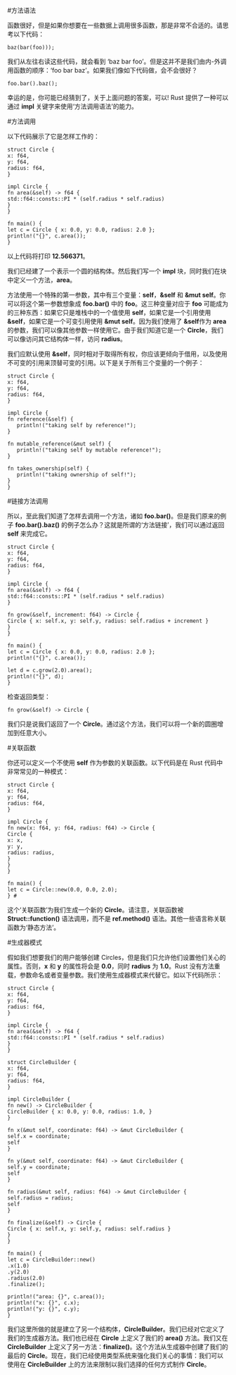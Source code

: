 #方法语法

函数很好，但是如果你想要在一些数据上调用很多函数，那是非常不合适的。请思考以下代码：   
    
    baz(bar(foo)));

我们从左往右读这些代码，就会看到 ‘baz bar foo’。但是这并不是我们由内-外调用函数的顺序：‘foo bar baz’。如果我们像如下代码做，会不会很好？  

    foo.bar().baz();

幸运的是，你可能已经猜到了，关于上面问题的答案，可以! Rust 提供了一种可以通过 **impl** 关键字来使用‘方法调用语法’的能力。  

#方法调用 

以下代码展示了它是怎样工作的：  

    struct Circle {
    x: f64,
    y: f64,
    radius: f64,
    }
    
    impl Circle {
    fn area(&self) -> f64 {
    std::f64::consts::PI * (self.radius * self.radius)
    }
    }
    
    fn main() {
    let c = Circle { x: 0.0, y: 0.0, radius: 2.0 };
    println!("{}", c.area());
    }

以上代码将打印 **12.566371**。  

我们已经建了一个表示一个圆的结构体。然后我们写一个 **impl** 块，同时我们在块中定义一个方法，**area**。  

方法使用一个特殊的第一参数，其中有三个变量：**self**，**&self**   和 **&mut self**。你可以将这个第一参数想象成 **foo.bar()** 中的 **foo**。这三种变量对应于 **foo** 可能成为的三种东西：如果它只是堆栈中的一个值使用 **self**，如果它是一个引用使用  **&self**，如果它是一个可变引用使用 **&mut self**。因为我们使用了 **&self**作为 **area** 的参数，我们可以像其他参数一样使用它。由于我们知道它是一个 **Circle**，我们可以像访问其它结构体一样，访问 **radius**。  

我们应默认使用 **&self**，同时相对于取得所有权，你应该更倾向于借用，以及使用不可变的引用来顶替可变的引用。以下是关于所有三个变量的一个例子：  
    
    struct Circle {
    x: f64,
    y: f64,
    radius: f64,
    }
    
    impl Circle {
    fn reference(&self) {
       println!("taking self by reference!");
    }
    
    fn mutable_reference(&mut self) {
       println!("taking self by mutable reference!");
    }
    
    fn takes_ownership(self) {
       println!("taking ownership of self!");
    }
    }

#链接方法调用

所以，至此我们知道了怎样去调用一个方法，诸如 **foo.bar()**。但是我们原来的例子 **foo.bar().baz()** 的例子怎么办？这就是所谓的‘方法链接’，我们可以通过返回 **self** 来完成它。  

    struct Circle {
    x: f64,
    y: f64,
    radius: f64,
    }
    
    impl Circle {
    fn area(&self) -> f64 {
    std::f64::consts::PI * (self.radius * self.radius)
    }
    
    fn grow(&self, increment: f64) -> Circle {
    Circle { x: self.x, y: self.y, radius: self.radius + increment }
    }
    }
    
    fn main() {
    let c = Circle { x: 0.0, y: 0.0, radius: 2.0 };
    println!("{}", c.area());
    
    let d = c.grow(2.0).area();
    println!("{}", d);
    }

检查返回类型：

    fn grow(&self) -> Circle {

我们只是说我们返回了一个 **Circle**。通过这个方法，我们可以将一个新的圆圈增加到任意大小。  

#关联函数

你还可以定义一个不使用 **self** 作为参数的关联函数。以下代码是在  Rust 代码中非常常见的一种模式：  

    struct Circle {
    x: f64,
    y: f64,
    radius: f64,
    }
    
    impl Circle {
    fn new(x: f64, y: f64, radius: f64) -> Circle {
    Circle {
    x: x,
    y: y,
    radius: radius,
    }
    }
    }
    
    fn main() {
    let c = Circle::new(0.0, 0.0, 2.0);
    } #

这个‘关联函数’为我们生成一个新的 **Circle**。请注意，关联函数被  **Struct::function()** 语法调用，而不是 **ref.method()** 语法。其他一些语言称关联函数为‘静态方法’。  

#生成器模式

假如我们想要我们的用户能够创建 Circles，但是我们只允许他们设置他们关心的属性。否则，**x** 和 **y** 的属性将会是 **0.0**，同时 **radius** 为 **1.0**。Rust 没有方法重载，参数命名或者变量参数。我们使用生成器模式来代替它。如以下代码所示：  

    struct Circle {
    x: f64,
    y: f64,
    radius: f64,
    }
    
    impl Circle {
    fn area(&self) -> f64 {
    std::f64::consts::PI * (self.radius * self.radius)
    }
    }
    
    struct CircleBuilder {
    x: f64,
    y: f64,
    radius: f64,
    }
    
    impl CircleBuilder {
    fn new() -> CircleBuilder {
    CircleBuilder { x: 0.0, y: 0.0, radius: 1.0, }
    }
    
    fn x(&mut self, coordinate: f64) -> &mut CircleBuilder {
    self.x = coordinate;
    self
    }
    
    fn y(&mut self, coordinate: f64) -> &mut CircleBuilder {
    self.y = coordinate;
    self
    }
    
    fn radius(&mut self, radius: f64) -> &mut CircleBuilder {
    self.radius = radius;
    self
    }
    
    fn finalize(&self) -> Circle {
    Circle { x: self.x, y: self.y, radius: self.radius }
    }
    }
    
    fn main() {
    let c = CircleBuilder::new()
    .x(1.0)
    .y(2.0)
    .radius(2.0)
    .finalize();
    
    println!("area: {}", c.area());
    println!("x: {}", c.x);
    println!("y: {}", c.y);
    }

我们这里所做的就是建立了另一个结构体，**CircleBuilder**。我们已经对它定义了我们的生成器方法。我们也已经在 **Circle** 上定义了我们的 **area()** 方法。我们又在 **CircleBuilder** 上定义了另一方法：**finalize()**。这个方法从生成器中创建了我们的最后的  **Circle**。现在，我们已经使用类型系统来强化我们关心的事情：我们可以使用在 **CircleBuilder** 上的方法来限制以我们选择的任何方式制作 **Circle**。
